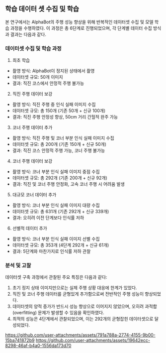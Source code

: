 ## 학습 데이터 셋 수집 및 학습
본 연구에서는 AlphaBot의 주행 성능 향상을 위해 반복적인 데이터셋 수집 및 모델 학습 과정을 수행하였다. 이 과정은 총 6단계로 진행되었으며, 각 단계별 데이터 수집 방식과 결과는 다음과 같다.

### 데이터셋 수집 및 학습 과정
1. 최초 학습
* 촬영 방식: AlphaBot이 정지된 상태에서 촬영
* 데이터셋 규모: 50개 이미지
* 결과: 직진 코스에서 안정적 주행 불가능

2. 직진 주행 데이터 보강
* 촬영 방식: 직진 주행 중 인식 실패 이미지 수집
* 데이터셋 규모: 총 150개 (기존 50개 + 신규 100개)
* 결과: 직진 주행 안정성 향상, 50cm 거리 간헐적 완주 가능
  
3. 코너 주행 데이터 추가
* 촬영 방식: 직진 주행 및 코너 부분 인식 실패 이미지 수집
* 데이터셋 규모: 총 200개 (기존 150개 + 신규 50개)
* 결과: 직진 코스 안정적 주행 가능, 코너 주행 불가능

4. 코너 주행 데이터 보강
* 촬영 방식: 코너 부분 인식 실패 이미지 중점 수집
* 데이터셋 규모: 총 292개 (기존 200개 + 신규 92개)
* 결과: 직진 및 코너 주행 안정화, 고속 코너 주행 시 어려움 발생

5. 대규모 코너 데이터 추가
* 촬영 방식: 코너 부분 인식 실패 이미지 대량 수집
* 데이터셋 규모: 총 631개 (기존 292개 + 신규 339개)
* 결과: 오히려 이전 단계보다 인식률 저하

6. 선별적 데이터 추가
* 촬영 방식: 코너 부분 인식 실패 이미지 선별 수집
* 데이터셋 규모: 총 353개 (4단계 292개 + 신규 61개)
* 결과: 5단계와 마찬가지로 인식률 저하 관찰

### 분석 및 고찰
데이터셋 구축 과정에서 관찰된 주요 특징은 다음과 같다:
1. 초기 정지 상태 이미지만으로는 실제 주행 상황 대응에 한계가 있었다.
2. 직진 및 코너 주행 데이터를 균형있게 추가함으로써 전반적인 주행 성능이 향상되었다.
3. 데이터셋의 양적 증가가 반드시 성능 향상으로 이어지지 않았으며, 오히려 과적합(overfitting) 문제가 발생할 수 있음을 확인하였다.
4. 최적의 성능은 4단계에서 관찰되었으며, 이는 292개의 균형잡힌 데이터셋으로 달성되었다.

https://github.com/user-attachments/assets/791a788a-2774-4155-9b00-15ba741872b9
https://github.com/user-attachments/assets/19642ecc-8298-46af-b4a0-1556da173d70


